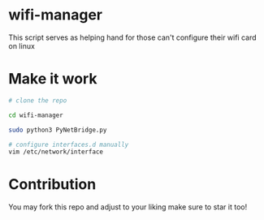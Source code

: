 # wifi-manager
This script serves as helping hand for those can't configure their wifi card on linux


# Make it work
```bash
# clone the repo

cd wifi-manager

sudo python3 PyNetBridge.py 

# configure interfaces.d manually
vim /etc/network/interface

```

# Contribution
You may fork this repo and adjust to your liking make sure to star it too!
